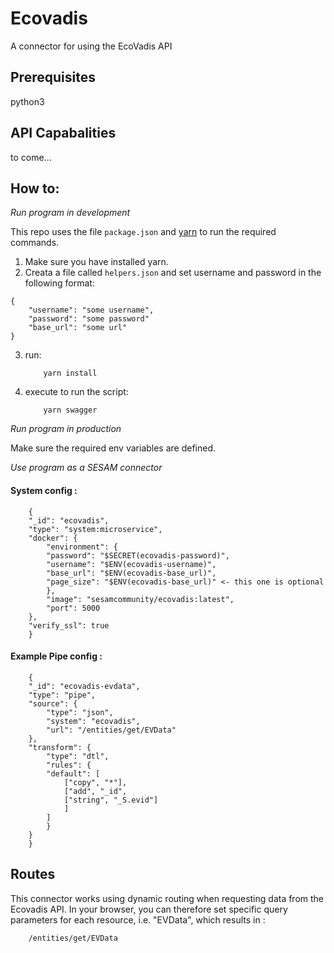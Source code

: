# Ecovadis
A connector for using the EcoVadis API

## Prerequisites
python3

## API Capabalities
to come...

## How to:

*Run program in development*

This repo uses the file ```package.json``` and [yarn](https://yarnpkg.com/lang/en/) to run the required commands.

1. Make sure you have installed yarn.
2. Creata a file called ```helpers.json``` and set username and password in the following format:
```
{
    "username": "some username",
    "password": "some password"
    "base_url": "some url"
}
```
3. run:
    ```
        yarn install
    ```
4. execute to run the script:
    ```
        yarn swagger
    ```

*Run program in production*

Make sure the required env variables are defined.

*Use program as a SESAM connector*

#### System config :

```
    {
    "_id": "ecovadis",
    "type": "system:microservice",
    "docker": {
        "environment": {
        "password": "$SECRET(ecovadis-password)",
        "username": "$ENV(ecovadis-username)",
        "base_url": "$ENV(ecovadis-base_url)",
        "page_size": "$ENV(ecovadis-base_url)" <- this one is optional
        },
        "image": "sesamcommunity/ecovadis:latest",
        "port": 5000
    },
    "verify_ssl": true
    }
```

#### Example Pipe config :

```
    {
    "_id": "ecovadis-evdata",
    "type": "pipe",
    "source": {
        "type": "json",
        "system": "ecovadis",
        "url": "/entities/get/EVData"
    },
    "transform": {
        "type": "dtl",
        "rules": {
        "default": [
            ["copy", "*"],
            ["add", "_id",
            ["string", "_S.evid"]
            ]
        ]
        }
    }
    }
```

## Routes
This connector works using dynamic routing when requesting data from the Ecovadis API. In your browser, you can therefore set specific query parameters for each resource, i.e. "EVData", which results in :

```
    /entities/get/EVData
```
